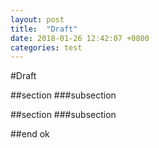 ```yaml
---
layout: post
title:  "Draft"
date: 2018-01-26 12:42:07 +0800
categories: test
---
```

#Draft

##section
###subsection

##section
###subsection

##end
ok

